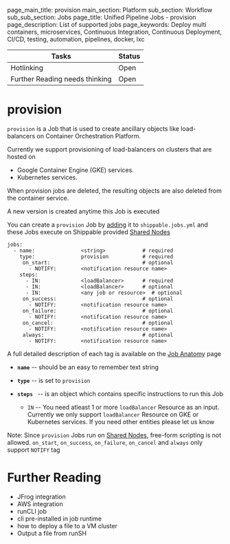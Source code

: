 page_main_title: provision
main_section: Platform
sub_section: Workflow
sub_sub_section: Jobs
page_title: Unified Pipeline Jobs - provision
page_description: List of supported jobs
page_keywords: Deploy multi containers, microservices, Continuous Integration, Continuous Deployment, CI/CD, testing, automation, pipelines, docker, lxc

| Tasks   |      Status    |
|----------|-------------|
| Hotlinking |  Open |
| Further Reading needs thinking|  Open |

# provision
`provision` is a Job that is used to create ancillary objects like load-balancers on Container Orchestration Platform.

Currently we support provisioning of load-balancers on clusters that are hosted on

- Google Container Engine (GKE) services.
- Kubernetes services.

When provision jobs are deleted, the resulting objects are also deleted from the container service.

A new version is created anytime this Job is executed

You can create a `provision` Job by [adding](jobs-working-wth#adding) it to `shippable.jobs.yml` and these Jobs execute on Shippable provided [Shared Nodes]()

```
jobs:
  - name: 				<string>			# required
    type: 				provision			# required
	 on_start:								# optional
	   - NOTIFY: 		<notification resource name>
    steps:
      - IN: 			<loadBalancer>		# required
      - IN: 			<loadBalancer>		# optional
      - IN: 			<any job or resource>  # optional
	 on_success:							# optional
	   - NOTIFY: 		<notification resource name>
	 on_failure:							# optional
	   - NOTIFY: 		<notification resource name>
	 on_cancel:								# optional
	   - NOTIFY: 		<notification resource name>
	 always:								# optional
	   - NOTIFY:		<notification resource name>
```

A full detailed description of each tag is available on the [Job Anatomy](jobs-working-with#jobanatomy) page

* **`name`** -- should be an easy to remember text string

* **`type`** -- is set to `provision`

* **`steps `** -- is an object which contains specific instructions to run this Job
	* `IN` -- You need atleast 1 or more `loadBalancer` Resource as an input. Currently we only support `loadBalancer`  Resource on GKE or Kubernetes services. If you need other entities please let us know

Note: Since `provision` Jobs run on [Shared Nodes](), free-form scripting is not allowed. `on_start`, `on_success`, `on_failure`, `on_cancel` and `always` only support `NOTIFY` tag

# Further Reading
* JFrog integration
* AWS integration
* runCLI job
* cli pre-installed in job runtime
* how to deploy a file to a VM cluster
* Output a file from runSH
